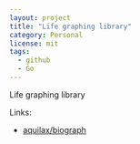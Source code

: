 ```yaml
---
layout: project
title: "Life graphing library"
category: Personal
license: mit
tags:
  - github
  - Go
---
```


Life graphing library

Links:

* [aquilax/biograph](https://github.com/aquilax/biograph)
